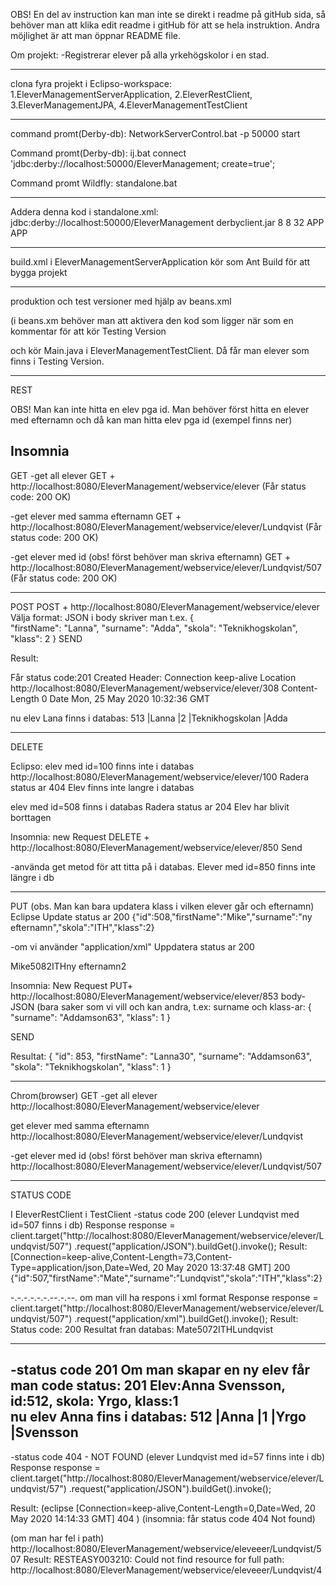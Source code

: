 OBS! En del av instruction kan man inte se direkt i readme på gitHub sida, så
behöver man att klika edit readme i gitHub för att se hela instruktion.
Andra möjlighet är att man öppnar README file.

Om projekt:
-Registrerar elever på alla yrkehögskolor i en stad.
__________________________________________________________________
clona fyra projekt i Eclipso-workspace:
1.EleverManagementServerApplication,
2.EleverRestClient,
3.EleverManagementJPA,
4.EleverManagementTestClient
_____________________________________________________________________

command promt(Derby-db):
NetworkServerControl.bat -p 50000 start

Command promt(Derby-db):
 ij.bat 
connect 'jdbc:derby://localhost:50000/EleverManagement; create=true';

Command promt Wildfly: 
standalone.bat
______________________________________________________________________
Addera denna kod i standalone.xml: <datasource jndi-name="java:/EleverDatabase" pool-name="EleverDatabase" enabled="true" use-java-context="true">
<connection-url>jdbc:derby://localhost:50000/EleverManagement</connection-url>
<driver>derbyclient.jar</driver>
<pool>
<min-pool-size>8</min-pool-size>
<initial-pool-size>8</initial-pool-size>
<max-pool-size>32</max-pool-size>
</pool>
<security>
<user-name>APP</user-name>
<password>APP</password>
</security>
</datasource>
_________________________________________________________________________________________________________


build.xml i EleverManagementServerApplication kör som Ant Build för att bygga projekt

________________________________________________________________________________________________________
produktion och test versioner med hjälp av  beans.xml

(i beans.xm behöver man att aktivera den kod som ligger när som en kommentar för att kör Testing Version
 <!-- gör koden som kommentar för att programmet köra default version dvs Production Verison
     <alternatives>
	<class>com.yrgo.dataaccess.EleverDataAccessTestingVersion</class>
	</alternatives>
	-->
och kör Main.java i EleverManagementTestClient. Då får man elever som finns i Testing Version.
_______________________________________________________________________________________________________


REST


OBS! Man kan inte hitta en elev pga id. 
Man behöver först hitta en elever med efternamn och då kan man hitta elev pga id
(exempel finns ner)



Insomnia
---------------------------------------------------------------------------------
GET
-get all elever
GET + http://localhost:8080/EleverManagement/webservice/elever
(Får status code: 200 OK)


-get elever med samma efternamn
GET + http://localhost:8080/EleverManagement/webservice/elever/Lundqvist
(Får status code: 200 OK)

-get elever med id (obs! först behöver man skriva efternamn)
GET + http://localhost:8080/EleverManagement/webservice/elever/Lundqvist/507
(Får status code: 200 OK)

---------------------------------------------------------------------------------

POST
POST + http://localhost:8080/EleverManagement/webservice/elever    
Välja format: JSON
i body skriver man t.ex.
{    
    "firstName": "Lanna",
    "surname": "Adda",
    "skola": "Teknikhogskolan",
    "klass": 2
  }
SEND


Result:

Får status code:201 Created
Header:
Connection	keep-alive
Location	http://localhost:8080/EleverManagement/webservice/elever/308
Content-Length	0
Date	Mon, 25 May 2020 10:32:36 GMT

nu elev Lana finns i databas:	513        |Lanna        |2          |Teknikhogskolan     |Adda


----------------------------------------------------------------------------------------------

DELETE

Eclipso:
elev med id=100 finns inte i databas
http://localhost:8080/EleverManagement/webservice/elever/100
Radera status ar 404
Elev finns inte langre i databas

elev med id=508 finns  i databas
Radera status ar 204
Elev har blivit borttagen

Insomnia:
new Request
DELETE + http://localhost:8080/EleverManagement/webservice/elever/850
Send

-använda get metod för att titta på i databas. Elever med id=850 finns inte längre i db

___________________________________________________________________________________________________



PUT (obs. Man kan bara updatera klass i vilken elever går och efternamn)
Eclipse
Update status ar 200
{"id":508,"firstName":"Mike","surname":"ny efternamn","skola":"ITH","klass":2}

-om vi använder "application/xml"
Uppdatera status ar 200
<?xml version="1.0" encoding="UTF-8" standalone="yes"?><elever><firstName>Mike</firstName><id>508</id><klass>2</klass><skola>ITH</skola><surname>ny efternamn2</surname></elever>

Insomnia:
New Request
PUT+ http://localhost:8080/EleverManagement/webservice/elever/853
body-JSON (bara saker som vi vill och kan andra, t.ex: surname och klass-ar:
{    
     "surname": "Addamson63",
     "klass": 1
  }

SEND

Resultat:
{
  "id": 853,
  "firstName": "Lanna30",
  "surname": "Addamson63",
  "skola": "Teknikhogskolan",
  "klass": 1
}


_________________________________________________________________________________________________


Chrom(browser)
GET
-get all elever
http://localhost:8080/EleverManagement/webservice/elever

get elever med samma efternamn
http://localhost:8080/EleverManagement/webservice/elever/Lundqvist

-get elever med id (obs! först behöver man skriva efternamn)
http://localhost:8080/EleverManagement/webservice/elever/Lundqvist/507

__________________________________________________________________________________________________





STATUS CODE

I EleverRestClient i TestClient
-status code 200
(elever Lundqvist med id=507 finns i db)
Response response = client.target("http://localhost:8080/EleverManagement/webservice/elever/Lundqvist/507")
				.request("application/JSON").buildGet().invoke();
Result:
[Connection=keep-alive,Content-Length=73,Content-Type=application/json,Date=Wed, 20 May 2020 13:37:48 GMT]
200
{"id":507,"firstName":"Mate","surname":"Lundqvist","skola":"ITH","klass":2}


-.-.-.-.-.-.--.-.--.
om man vill ha respons i xml format
Response response = client.target("http://localhost:8080/EleverManagement/webservice/elever/Lundqvist/507")
				.request("application/xml").buildGet().invoke();
Result:
Status code: 200
Resultat fran databas: <?xml version="1.0" encoding="UTF-8" standalone="yes"?><elever><firstName>Mate</firstName><id>507</id><klass>2</klass><skola>ITH</skola><surname>Lundqvist</surname></elever>



-------------------------------------------------------------------------------------------------------------------
-status code 201
Om man skapar en ny elev får man code status: 201
Elev:Anna Svensson, id:512, skola: Yrgo,  klass:1	
nu elev Anna fins i databas: 512  |Anna       |1          |Yrgo   |Svensson
--------------------------------------------------------------------------------------------------------------------

-status code 404 - NOT FOUND
(elever Lundqvist med id=57 finns inte i db)
Response response = client.target("http://localhost:8080/EleverManagement/webservice/elever/Lundqvist/57")
				.request("application/JSON").buildGet().invoke();

Result:
(eclipse
[Connection=keep-alive,Content-Length=0,Date=Wed, 20 May 2020 14:14:33 GMT]
404
)
(insomnia: får status code 404 Not found)


(om man har fel i path)
http://localhost:8080/EleverManagement/webservice/eleveeer/Lundqvist/507
Result:
RESTEASY003210: Could not find resource for full path: http://localhost:8080/EleverManagement/webservice/eleveeer/Lundqvist/4











